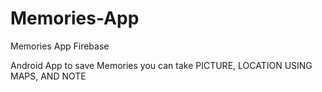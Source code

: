 # Memories-App
Memories App Firebase

Android App to save Memories 
you can take PICTURE, LOCATION USING MAPS, AND NOTE  
